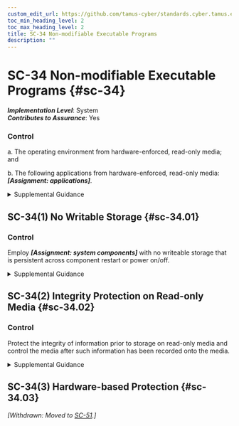 ```yaml
---
custom_edit_url: https://github.com/tamus-cyber/standards.cyber.tamus.edu/tree/main/static/content/tamus.edu/TAMUS_profile.xml
toc_min_heading_level: 2
toc_max_heading_level: 2
title: SC-34 Non-modifiable Executable Programs
description: ""
---
```


# SC-34 Non-modifiable Executable Programs {#sc-34}

_**Implementation Level**_: System\
_**Contributes to Assurance**_: Yes

### Control

a. The operating environment from hardware-enforced, read-only media; and

b. The following applications from hardware-enforced, read-only media: _**[Assignment: applications]**_.

<details>
  <summary>Supplemental Guidance</summary>

a. The operating environment from hardware-enforced, read-only media; and

b. The following applications from hardware-enforced, read-only media: _**[Assignment: applications]**_.

</details>

## SC-34(1) No Writable Storage {#sc-34.01}

### Control

Employ _**[Assignment: system components]**_ with no writeable storage that is persistent across component restart or power on/off.

<details>
  <summary>Supplemental Guidance</summary>

Employ _**[Assignment: system components]**_ with no writeable storage that is persistent across component restart or power on/off.

</details>

## SC-34(2) Integrity Protection on Read-only Media {#sc-34.02}

### Control

Protect the integrity of information prior to storage on read-only media and control the media after such information has been recorded onto the media.

<details>
  <summary>Supplemental Guidance</summary>

Protect the integrity of information prior to storage on read-only media and control the media after such information has been recorded onto the media.

</details>

## SC-34(3) Hardware-based Protection {#sc-34.03}

_[Withdrawn: Moved to [SC-51](../sc/sc-51#sc-51).]_


